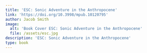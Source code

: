 ```yaml
---
title: 'ESC: Sonic Adventure in the Anthropocene'
link: 'https://doi.org/10.3998/mpub.10120795'
author: Jacob Smith
image:
  alt: 'Book Cover ESC: Sonic Adventure in the Anthropocene'
  file: /assets/esc.jpg
description: 'ESC: Sonic Adventure in the Anthropocene'
type: book
---
```



